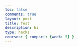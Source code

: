 ```yaml
---
toc: false
comments: true
layout: post
title: Test
description: hi
type: hacks
courses: { compsci: {week: 5} }
---
```



<!DOCTYPE html>
<html>
<head>
    <title>Top-Down Scrolling Game with Animation</title>
    <style>
        body {
            margin: 0;
            overflow: hidden;
        }
        canvas {
            background-color: #000;
            display: block;
        }
    </style>
</head>
<body>
    <canvas id="gameCanvas"></canvas>
    <script>
        const canvas = document.getElementById('gameCanvas');
        const ctx = canvas.getContext('2d');

        // Set canvas dimensions
        canvas.width = 700;
        canvas.height = 400;

        // Player object with animation
        const player = {
            x: canvas.width / 2,
            y: canvas.height / 2,
            speed: 5,
            frameWidth: 20, // Width of each frame in the sprite sheet
            frameHeight: 20, // Height of each frame in the sprite sheet
            currentFrame: 0, // Current frame index
            spriteImage: new Image(),
        };

        // Load sprite sheet
        player.spriteImage.src = 'student/images/pixil-frame-0 (6).png'; // Replace with your sprite sheet image

        // Update player animation frame
        function updatePlayerAnimation() {
            player.currentFrame = (player.currentFrame + 1) % 10; // Assuming 4 frames in the sprite sheet
        }

        // Update player position
        function updatePlayer() {
            if (keys['ArrowUp'] && player.y > 0) {
                player.y -= player.speed;
            }
            if (keys['ArrowDown'] && player.y < canvas.height) {
                player.y += player.speed;
            }
            if (keys['ArrowLeft'] && player.x > 0) {
                player.x -= player.speed;
            }
            if (keys['ArrowRight'] && player.x < canvas.width) {
                player.x += player.speed;
            }
        }

        // Handle keyboard input
        const keys = {};
        window.addEventListener('keydown', (e) => {
            keys[e.key] = true;
        });
        window.addEventListener('keyup', (e) => {
            delete keys[e.key];
        });

        // Game loop
        let lastFrameTime = 0; // Initialize a variable to track the last frame time
const frameRate = 30; // Desired frame rate (e.g., 30 frames per second)

function gameLoop(currentTime) {
    const deltaTime = (currentTime - lastFrameTime) / 1000; // Calculate time elapsed since the last frame in seconds

    if (deltaTime >= 1 / frameRate) { // Check if enough time has passed to update the frame
        ctx.clearRect(0, 0, canvas.width, canvas.height);

        // Update player animation frame
        updatePlayerAnimation();

        // Draw player frame from sprite sheet
        ctx.drawImage(
            player.spriteImage,
            player.currentFrame * player.frameWidth,
            0,
            player.frameWidth,
            player.frameHeight,
            player.x,
            player.y,
            player.frameWidth,
            player.frameHeight
        );

        // Update game objects
        updatePlayer();

        lastFrameTime = currentTime; // Update the last frame time

    }

    requestAnimationFrame(gameLoop);
}
        player.spriteImage.onload = function() {
            // Start the game loop after the image is loaded
            gameLoop();
        };

    </script>
</body>
</html>
